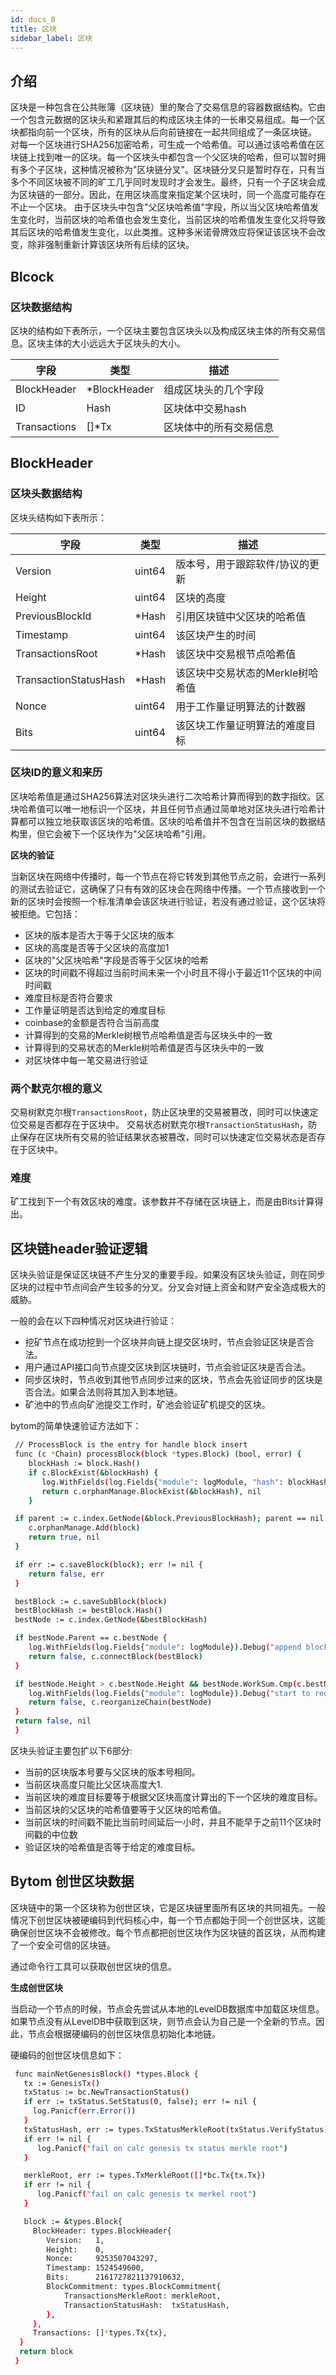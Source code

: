 ```yaml
---
id: docs_8
title: 区块
sidebar_label: 区块
---
```


## 介绍

区块是一种包含在公共账簿（区块链）里的聚合了交易信息的容器数据结构。它由一个包含元数据的区块头和紧跟其后的构成区块主体的一长串交易组成。每一个区块都指向前一个区块，所有的区块从后向前链接在一起共同组成了一条区块链。
对每一个区块进行SHA256加密哈希，可生成一个哈希值。可以通过该哈希值在区块链上找到唯一的区块。每一个区块头中都包含一个父区块的哈希，但可以暂时拥有多个子区块，这种情况被称为"区块链分叉"。区块链分叉只是暂时存在，只有当多个不同区块被不同的旷工几乎同时发现时才会发生。最终，只有一个子区块会成为区块链的一部分。因此，在用区块高度来指定某个区块时，同一个高度可能存在不止一个区块。
由于区块头中包含"父区块哈希值"字段，所以当父区块哈希值发生变化时，当前区块的哈希值也会发生变化，当前区块的哈希值发生变化又将导致其后区块的哈希值发生变化，以此类推。这种多米诺骨牌效应将保证该区块不会改变，除非强制重新计算该区块所有后续的区块。

## Blcock

### 区块数据结构

区块的结构如下表所示，一个区块主要包含区块头以及构成区块主体的所有交易信息。区块主体的大小远远大于区块头的大小。

| 字段 | 类型 | 描述 | 
| --- | --- |--- |
| BlockHeader | *BlockHeader | 组成区块头的几个字段 |
| ID | Hash | 区块体中交易hash |
| Transactions | []*Tx |区块体中的所有交易信息 |

## BlockHeader

### 区块头数据结构

区块头结构如下表所示：

| 字段 | 类型 |描述 |
| --- | --- | --- |
| Version |uint64| 版本号，用于跟踪软件/协议的更新 |
| Height | uint64 | 区块的高度 |
| PreviousBlockId | *Hash | 引用区块链中父区块的哈希值 |
| Timestamp | uint64 | 该区块产生的时间 |
| TransactionsRoot | *Hash | 该区块中交易根节点哈希值 |
| TransactionStatusHash | *Hash | 该区块中交易状态的Merkle树哈希值 |
| Nonce | uint64  |用于工作量证明算法的计数器 |
| Bits | uint64 |该区块工作量证明算法的难度目标 |

### 区块ID的意义和来历

区块哈希值是通过SHA256算法对区块头进行二次哈希计算而得到的数字指纹。区块哈希值可以唯一地标识一个区块，并且任何节点通过简单地对区块头进行哈希计算都可以独立地获取该区块的哈希值。区块的哈希值并不包含在当前区块的数据结构里，但它会被下一个区块作为"父区块哈希"引用。

**区块的验证**

当新区块在网络中传播时，每一个节点在将它转发到其他节点之前，会进行一系列的测试去验证它，这确保了只有有效的区块会在网络中传播。一个节点接收到一个新的区块时会按照一个标准清单会该区块进行验证，若没有通过验证，这个区块将被拒绝。它包括：

- 区块的版本是否大于等于父区块的版本
- 区块的高度是否等于父区块的高度加1
- 区块的"父区块哈希"字段是否等于父区块的哈希
- 区块的时间戳不得超过当前时间未来一个小时且不得小于最近11个区块的中间时间戳
- 难度目标是否符合要求
- 工作量证明是否达到给定的难度目标
- coinbase的金额是否符合当前高度
- 计算得到的交易的Merkle树根节点哈希值是否与区块头中的一致
- 计算得到的交易状态的Merkle树哈希值是否与区块头中的一致
- 对区块体中每一笔交易进行验证

### 两个默克尔根的意义

交易树默克尔根`TransactionsRoot`，防止区块里的交易被篡改，同时可以快速定位交易是否都存在于区块中。
交易状态树默克尔根`TransactionStatusHash`，防止保存在区块所有交易的验证结果状态被篡改，同时可以快速定位交易状态是否存在于区块中。

### 难度

矿工找到下一个有效区块的难度。该参数并不存储在区块链上，而是由Bits计算得出。

## 区块链header验证逻辑

区块头验证是保证区块链不产生分叉的重要手段。如果没有区块头验证，则在同步区块的过程中节点间会产生较多的分叉。分叉会对链上资金和财产安全造成极大的威胁。

一般的会在以下四种情况对区块进行验证：

- 挖矿节点在成功挖到一个区块并向链上提交区块时，节点会验证区块是否合法。
- 用户通过API接口向节点提交区块到区块链时，节点会验证区块是否合法。
- 同步区块时，节点收到其他节点同步过来的区块，节点会先验证同步的区块是否合法。如果合法则将其加入到本地链。
- 矿池中的节点向矿池提交工作时，矿池会验证矿机提交的区块。

bytom的简单快速验证方法如下：
```bash
 // ProcessBlock is the entry for handle block insert
 func (c *Chain) processBlock(block *types.Block) (bool, error) {
    blockHash := block.Hash()
    if c.BlockExist(&blockHash) {
       log.WithFields(log.Fields{"module": logModule, "hash": blockHash.String(), "height": block.Height}).Info("block has been processed")
       return c.orphanManage.BlockExist(&blockHash), nil
    }

 if parent := c.index.GetNode(&block.PreviousBlockHash); parent == nil {
    c.orphanManage.Add(block)
    return true, nil
 }

 if err := c.saveBlock(block); err != nil {
    return false, err
 }

 bestBlock := c.saveSubBlock(block)
 bestBlockHash := bestBlock.Hash()
 bestNode := c.index.GetNode(&bestBlockHash)

 if bestNode.Parent == c.bestNode {
    log.WithFields(log.Fields{"module": logModule}).Debug("append block to the end of mainchain")
    return false, c.connectBlock(bestBlock)
 }

 if bestNode.Height > c.bestNode.Height && bestNode.WorkSum.Cmp(c.bestNode.WorkSum) >= 0 {
    log.WithFields(log.Fields{"module": logModule}).Debug("start to reorganize chain")
    return false, c.reorganizeChain(bestNode)
 }
 return false, nil
 }
```

区块头验证主要包扩以下6部分:

- 当前的区块版本号要与父区块的版本号相同。
- 当前区块高度只能比父区块高度大1.
- 当前区块的难度目标要等于根据父区块高度计算出的下一个区块的难度目标。
- 当前区块的父区块的哈希值要等于父区块的哈希值。
- 当前区块的时间戳不能比当前时间延后一小时，并且不能早于之前11个区块时间戳的中位数
- 验证区块的哈希值是否等于给定的难度目标。

## Bytom 创世区块数据

区块链中的第一个区块称为创世区块，它是区块链里面所有区块的共同祖先。一般情况下创世区块被硬编码到代码核心中，每一个节点都始于同一个创世区块，这能确保创世区块不会被修改。每个节点都把创世区块作为区块链的首区块，从而构建了一个安全可信的区块链。

通过命令行工具可以获取创世区块的信息。

**生成创世区块**

当启动一个节点的时候，节点会先尝试从本地的LevelDB数据库中加载区块信息。如果节点没有从LevelDB中获取到区块，则节点会认为自己是一个全新的节点。因此，节点会根据硬编码的创世区块信息初始化本地链。

硬编码的创世区块信息如下：

```bash
 func mainNetGenesisBlock() *types.Block {
   tx := GenesisTx()
   txStatus := bc.NewTransactionStatus()
   if err := txStatus.SetStatus(0, false); err != nil {
     log.Panicf(err.Error())
   }
   txStatusHash, err := types.TxStatusMerkleRoot(txStatus.VerifyStatus)
   if err != nil {
      log.Panicf("fail on calc genesis tx status merkle root")
   }

   merkleRoot, err := types.TxMerkleRoot([]*bc.Tx{tx.Tx})
   if err != nil {
      log.Panicf("fail on calc genesis tx merkel root")
   }

   block := &types.Block{
     BlockHeader: types.BlockHeader{
        Version:   1,
        Height:    0,
        Nonce:     9253507043297,
        Timestamp: 1524549600,
        Bits:      2161727821137910632,
        BlockCommitment: types.BlockCommitment{
            TransactionsMerkleRoot: merkleRoot,
            TransactionStatusHash:  txStatusHash,
        },
     },
     Transactions: []*types.Tx{tx},
  }
  return block
 }
```